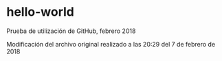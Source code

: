 # hello-world
Prueba de utilización de GitHub, febrero 2018

Modificación del archivo original realizado a las 20:29 del 7 de febrero de 2018
